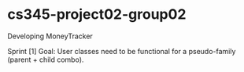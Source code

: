 # cs345-project02-group02
Developing MoneyTracker

Sprint [1] Goal: User classes need to be functional for a pseudo-family (parent + child combo).
